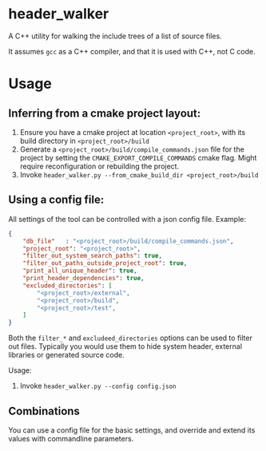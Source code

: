 # header_walker
A C++ utility for walking the include trees of a list of source files.

It assumes `gcc` as a C++ compiler, and that it is used with C++, not C code.

# Usage

## Inferring from a cmake project layout:

1. Ensure you have a cmake project at location `<project_root>`, with its build directory in `<project_root>/build`
2. Generate a `<project_root>/build/compile_commands.json` file for the project by setting the `CMAKE_EXPORT_COMPILE_COMMANDS`  cmake flag. Might require reconfiguration or rebuilding the project.
3. Invoke `header_walker.py --from_cmake_build_dir <project_root>/build`

## Using a config file:

All settings of the tool can be controlled with a json config file. Example:

```json
{
    "db_file"   : "<project_root>/build/compile_commands.json",
    "project_root": "<project_root>",
    "filter_out_system_search_paths": true,
    "filter_out_paths_outside_project_root": true,
    "print_all_unique_header": true,
    "print_header_dependencies": true,
    "excluded_directories": [
        "<project_root>/external",
        "<project_root>/build",
        "<project_root>/test",
    ]
}
```

Both the `filter_*` and `excludeed_directories` options can be used to filter out files. Typically you would use them to hide system header, external libraries or generated source code.

Usage:

1. Invoke `header_walker.py --config config.json`

## Combinations

You can use a config file for the basic settings, and override and extend its values with commandline parameters.
